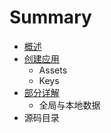 # Summary

* [概述](SUMMARY.md)
* [创建应用](创建应用/Keys.md)
   * Assets
   * Keys
* [部分详解](部分详解)
   * 全局与本地数据
* 源码目录

